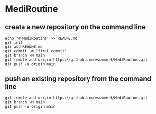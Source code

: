 # MediRoutine

## create a new repository on the command line
```shell 
echo "# MediRoutine" >> README.md
git init
git add README.md
git commit -m "first commit"
git branch -M main
git remote add origin https://github.com/esummer9/MediRoutine.git
git push -u origin main
```


## push an existing repository from the command line
```shell 
git remote add origin https://github.com/esummer9/MediRoutine.git
git branch -M main
git push -u origin main
```
